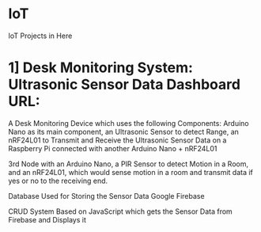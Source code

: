 # IoT
IoT Projects in Here
# 1] Desk Monitoring System:    Ultrasonic Sensor Data Dashboard URL: <a href=" https://ajayk800.github.io/IoT/JavaScriptFirebase_SensorDataDashboard/" target="_blank"> </a>

A Desk Monitoring Device which uses the following Components:
Arduino Nano as its main component, an Ultrasonic Sensor to detect Range,
an nRF24L01 to Transmit and Receive the Ultrasonic Sensor Data on a Raspberry Pi connected with another Arduino Nano + nRF24L01

3rd Node with an Arduino Nano, a PIR Sensor to detect Motion in a Room, and an nRF24L01, which would sense motion in a room and transmit 
data if yes or no to the receiving end.

Database Used for Storing the Sensor Data
Google Firebase

CRUD System Based on JavaScript which gets the Sensor Data from Firebase and Displays it

